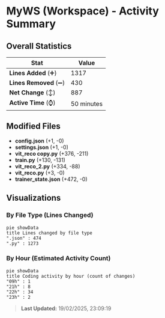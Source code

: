 # MyWS (Workspace) - Activity Summary 

## Overall Statistics

| Stat                   | Value                                                             |
| ---------------------- | ----------------------------------------------------------------- |
| **Lines Added** (➕)   | 1317                                          |
| **Lines Removed** (➖) | 430                                        |
| **Net Change** (↕)    | 887                |
| **Active Time** (⌚)   | 50 minutes |


## Modified Files
- **config.json** (+1, -0)
- **settings.json** (+1, -0)
- **vit_reco copy.py** (+376, -211)
- **train.py** (+130, -131)
- **vit_reco_2.py** (+334, -88)
- **vit_reco.py** (+3, -0)
- **trainer_state.json** (+472, -0)

## Visualizations

### By File Type (Lines Changed)

```mermaid
pie showData
title Lines changed by file type
".json" : 474
".py" : 1273
```

### By Hour (Estimated Activity Count)

```mermaid
pie showData
title Coding activity by hour (count of changes)
"09h" : 1
"21h" : 8
"22h" : 34
"23h" : 2
```


> **Last Updated:** 19/02/2025, 23:09:19